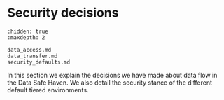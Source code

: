 # Security decisions

```{toctree}
:hidden: true
:maxdepth: 2

data_access.md
data_transfer.md
security_defaults.md
```

In this section we explain the decisions we have made about data flow in the Data Safe Haven.
We also detail the security stance of the different default tiered environments.

